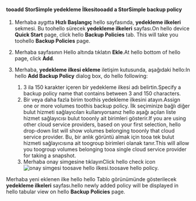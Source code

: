 
<!--author=alkohli last changed: 9/11/15-->

#### <a name="tooadd-a-storsimple-backup-policy"></a><span data-ttu-id="81aa0-101">tooadd StorSimple yedekleme İlkesi</span><span class="sxs-lookup"><span data-stu-id="81aa0-101">tooadd a StorSimple backup policy</span></span>
1. <span data-ttu-id="81aa0-102">Merhaba aygıtta **Hızlı Başlangıç** hello sayfasında, **yedekleme ilkeleri** sekmesi. Bu toohello sürecek **yedekleme ilkeleri** sayfası.</span><span class="sxs-lookup"><span data-stu-id="81aa0-102">On hello device **Quick Start** page, click hello **Backup Policies** tab. This will take you toohello **Backup Policies** page.</span></span>
2. <span data-ttu-id="81aa0-103">Merhaba sayfasının Hello altında tıklatın **Ekle**.</span><span class="sxs-lookup"><span data-stu-id="81aa0-103">At hello bottom of hello page, click **Add**.</span></span>
3. <span data-ttu-id="81aa0-104">Merhaba, **yedekleme ilkesi ekleme** iletişim kutusunda, aşağıdaki hello:</span><span class="sxs-lookup"><span data-stu-id="81aa0-104">In hello **Add Backup Policy** dialog box, do hello following:</span></span>
   
   1. <span data-ttu-id="81aa0-105">3 ila 150 karakter içeren bir yedekleme ilkesi adı belirtin.</span><span class="sxs-lookup"><span data-stu-id="81aa0-105">Specify a backup policy name that contains between 3 and 150 characters.</span></span>
   2. <span data-ttu-id="81aa0-106">Bir veya daha fazla birim toothis yedekleme ilkesini atayın.</span><span class="sxs-lookup"><span data-stu-id="81aa0-106">Assign one or more volumes toothis backup policy.</span></span> <span data-ttu-id="81aa0-107">İlk seçiminize bağlı diğer bulut hizmeti sağlayıcıları kullanıyorsanız hello aşağı açılan liste hizmet sağlayıcısı bulut tooonly ait birimleri gösterir.</span><span class="sxs-lookup"><span data-stu-id="81aa0-107">If you are using other cloud service providers, based on your first selection, hello drop-down list will show volumes belonging tooonly that cloud service provider.</span></span> <span data-ttu-id="81aa0-108">Bu, bir anlık görüntü almak için tooa tek bulut hizmeti sağlayıcısına ait toogroup birimleri olanak tanır.</span><span class="sxs-lookup"><span data-stu-id="81aa0-108">This will allow you toogroup volumes belonging tooa single cloud service provider for taking a snapshot.</span></span>
   3. <span data-ttu-id="81aa0-109">Merhaba onay simgesine tıklayın</span><span class="sxs-lookup"><span data-stu-id="81aa0-109">Click hello check icon</span></span> ![onay simgesi](./media/storsimple-add-backup-policy/HCS_CheckIcon-include.png) <span data-ttu-id="81aa0-111">toosave hello ilkesi.</span><span class="sxs-lookup"><span data-stu-id="81aa0-111">toosave hello policy.</span></span>

<span data-ttu-id="81aa0-112">Merhaba yeni eklenen ilke hello hello Tablo görünümünde gösterilecek **yedekleme ilkeleri** sayfası.</span><span class="sxs-lookup"><span data-stu-id="81aa0-112">hello newly added policy will be displayed in hello tabular view on hello **Backup Policies** page.</span></span>

